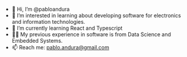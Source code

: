 - 👋 Hi, I’m @pabloandura
- 👀 I’m interested in learning about developing software for electronics and information technologies.
- 🌱 I’m currently learning React and Typescript
- :man_juggling: My previous experience in software is from Data Science and Embedded Systems.
- 📫 Reach me: pablo.andura@gmail.com

<!---
pabloandura/pabloandura is a ✨ special ✨ repository because its `README.md` (this file) appears on your GitHub profile.
You can click the Preview link to take a look at your changes.
--->
